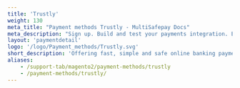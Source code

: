 ```yaml
---
title: 'Trustly'
weight: 130
meta_title: "Payment methods Trustly - MultiSafepay Docs"
meta_description: "Sign up. Build and test your payments integration. Explore our products and services. Use our API Reference, SDKs, and wrappers. Get support."
layout: 'paymentdetail'
logo: '/logo/Payment_methods/Trustly.svg' 
short_description: 'Offering fast, simple and safe online banking payment solutions available in a number of European countries.'
aliases:
    - /support-tab/magento2/payment-methods/trustly
    - /payment-methods/trustly/
---
```


